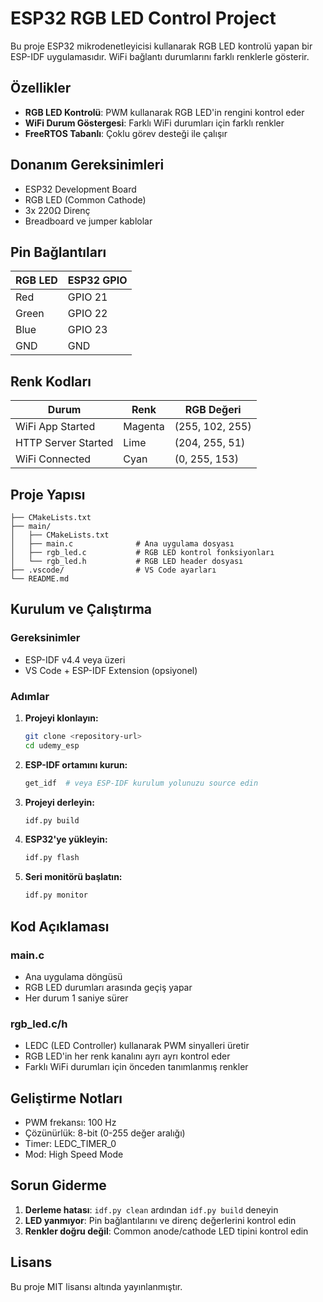 # ESP32 RGB LED Control Project

Bu proje ESP32 mikrodenetleyicisi kullanarak RGB LED kontrolü yapan bir ESP-IDF uygulamasıdır. WiFi bağlantı durumlarını farklı renklerle gösterir.

## Özellikler

- **RGB LED Kontrolü**: PWM kullanarak RGB LED'in rengini kontrol eder
- **WiFi Durum Göstergesi**: Farklı WiFi durumları için farklı renkler
- **FreeRTOS Tabanlı**: Çoklu görev desteği ile çalışır

## Donanım Gereksinimleri

- ESP32 Development Board
- RGB LED (Common Cathode)
- 3x 220Ω Direnç
- Breadboard ve jumper kablolar

## Pin Bağlantıları

| RGB LED | ESP32 GPIO |
|---------|------------|
| Red     | GPIO 21    |
| Green   | GPIO 22    |
| Blue    | GPIO 23    |
| GND     | GND        |

## Renk Kodları

| Durum | Renk | RGB Değeri |
|-------|------|------------|
| WiFi App Started | Magenta | (255, 102, 255) |
| HTTP Server Started | Lime | (204, 255, 51) |
| WiFi Connected | Cyan | (0, 255, 153) |

## Proje Yapısı

```
├── CMakeLists.txt
├── main/
│   ├── CMakeLists.txt
│   ├── main.c              # Ana uygulama dosyası
│   ├── rgb_led.c           # RGB LED kontrol fonksiyonları
│   └── rgb_led.h           # RGB LED header dosyası
├── .vscode/                # VS Code ayarları
└── README.md
```

## Kurulum ve Çalıştırma

### Gereksinimler
- ESP-IDF v4.4 veya üzeri
- VS Code + ESP-IDF Extension (opsiyonel)

### Adımlar

1. **Projeyi klonlayın:**
   ```bash
   git clone <repository-url>
   cd udemy_esp
   ```

2. **ESP-IDF ortamını kurun:**
   ```bash
   get_idf  # veya ESP-IDF kurulum yolunuzu source edin
   ```

3. **Projeyi derleyin:**
   ```bash
   idf.py build
   ```

4. **ESP32'ye yükleyin:**
   ```bash
   idf.py flash
   ```

5. **Seri monitörü başlatın:**
   ```bash
   idf.py monitor
   ```

## Kod Açıklaması

### main.c
- Ana uygulama döngüsü
- RGB LED durumları arasında geçiş yapar
- Her durum 1 saniye sürer

### rgb_led.c/h
- LEDC (LED Controller) kullanarak PWM sinyalleri üretir
- RGB LED'in her renk kanalını ayrı ayrı kontrol eder
- Farklı WiFi durumları için önceden tanımlanmış renkler

## Geliştirme Notları

- PWM frekansı: 100 Hz
- Çözünürlük: 8-bit (0-255 değer aralığı)
- Timer: LEDC_TIMER_0
- Mod: High Speed Mode

## Sorun Giderme

1. **Derleme hatası**: `idf.py clean` ardından `idf.py build` deneyin
2. **LED yanmıyor**: Pin bağlantılarını ve direnç değerlerini kontrol edin
3. **Renkler doğru değil**: Common anode/cathode LED tipini kontrol edin

## Lisans

Bu proje MIT lisansı altında yayınlanmıştır.
